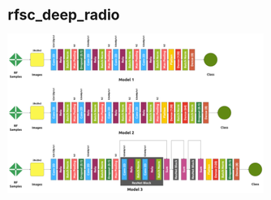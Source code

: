# rfsc_deep_radio

![System Model](https://github.com/isurushanaka/rfsc_deep_radio/blob/main/Models.png)
